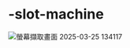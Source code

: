 # -slot-machine

![螢幕擷取畫面 2025-03-25 134117](https://github.com/user-attachments/assets/c3929574-6514-45a8-8502-98deb95eda25)
